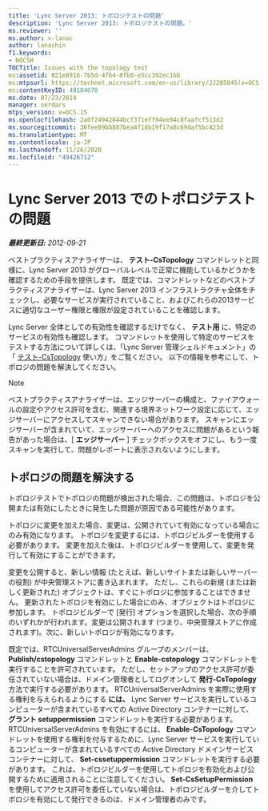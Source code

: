 ```yaml
---
title: 'Lync Server 2013: トポロジテストの問題'
description: 'Lync Server 2013: トポロジテストの問題。'
ms.reviewer: ''
ms.author: v-lanac
author: lanachin
f1.keywords:
- NOCSH
TOCTitle: Issues with the topology test
ms:assetid: 821e8916-7b5d-4f64-8fb0-e5cc392ec1bb
ms:mtpsurl: https://technet.microsoft.com/en-us/library/JJ205045(v=OCS.15)
ms:contentKeyID: 48184670
ms.date: 07/23/2014
manager: serdars
mtps_version: v=OCS.15
ms.openlocfilehash: 2a0f24942844bcf371eff94ee04c8faafcf513d2
ms.sourcegitcommit: 36fee89bb887bea4f18b19f17a8c69daf5bc423d
ms.translationtype: MT
ms.contentlocale: ja-JP
ms.lasthandoff: 11/26/2020
ms.locfileid: "49426712"
---
```

# <a name="issues-with-the-topology-test-in-lync-server-2013"></a>Lync Server 2013 でのトポロジテストの問題

<div data-xmlns="http://www.w3.org/1999/xhtml">

<div class="topic" data-xmlns="http://www.w3.org/1999/xhtml" data-msxsl="urn:schemas-microsoft-com:xslt" data-cs="https://msdn.microsoft.com/">

<div data-asp="https://msdn2.microsoft.com/asp">



</div>

<div id="mainSection">

<div id="mainBody">

<span> </span>

_**最終更新日:** 2012-09-21_

ベストプラクティスアナライザーは、 **テスト-CsTopology** コマンドレットと同様に、Lync Server 2013 がグローバルレベルで正常に機能しているかどうかを確認するための手段を提供します。 既定では、コマンドレットなどのベストプラクティスアナライザーは、Lync Server 2013 インフラストラクチャ全体をチェックし、必要なサービスが実行されていること、およびこれらの2013サービスに適切なユーザー権限と権限が設定されていることを確認します。

Lync Server 全体としての有効性を確認するだけでなく、 **テスト用** に、特定のサービスの有効性も確認します。 コマンドレットを使用して特定のサービスをテストする方法について詳しくは、「Lync Server 管理シェルドキュメント」の「 [テスト-CsTopology](https://docs.microsoft.com/powershell/module/skype/Test-CsTopology) 使い方」をご覧ください。 以下の情報を参考にして、トポロジの問題を解決してください。

<div>


> [!NOTE]  
> ベストプラクティスアナライザーは、エッジサーバーの構成と、ファイアウォールの設定やアクセス許可を含む、関連する境界ネットワーク設定に応じて、エッジサーバーにアクセスしてスキャンできない場合があります。 スキャンにエッジサーバーが含まれていて、エッジサーバーへのアクセスに問題があるという報告があった場合は、[ <STRONG>エッジサーバー</STRONG> ] チェックボックスをオフにし、もう一度スキャンを実行して、問題がレポートに表示されないようにします。



</div>

<div>

## <a name="resolving-issues-with-your-topology"></a>トポロジの問題を解決する

トポロジテストでトポロジの問題が検出された場合、この問題は、トポロジを公開または有効にしたときに発生した問題が原因である可能性があります。

トポロジに変更を加えた場合、変更は、公開されていて有効になっている場合にのみ有効になります。 トポロジを変更するには、トポロジビルダーを使用する必要があります。 変更を加えた後は、トポロジビルダーを使用して、変更を発行して有効にすることができます。

変更を公開すると、新しい情報 (たとえば、新しいサイトまたは新しいサーバーの役割) が中央管理ストアに書き込まれます。 ただし、これらの新規 (または新しく更新された) オブジェクトは、すぐにトポロジに参加することはできません。 更新されたトポロジを有効にした場合にのみ、オブジェクトはトポロジに参加します。 トポロジビルダーで [発行] オプションを選択した場合、次の手順のいずれかが行われます。変更は公開されます (つまり、中央管理ストアに作成されます)。次に、新しいトポロジが有効になります。

既定では、RTCUniversalServerAdmins グループのメンバーは、 **Publish/cstopology** コマンドレットと **Enable-cstopology** コマンドレットを実行することを許可されています。 ただし、セットアップのアクセス許可が委任されていない場合は、ドメイン管理者としてログオンして **発行-CsTopology** 方法で実行する必要があります。 RTCUniversalServerAdmins を実際に使用する権利を与えられるようにする **には、** Lync Server サービスを実行しているコンピューターが含まれているすべての Active Directory コンテナーに対して、 **グラント setuppermission** コマンドレットを実行する必要があります。 RTCUniversalServerAdmins を有効にするには、 **Enable-CsTopology** コマンドレットを使用する権利を付与するために、Lync Server サービスを実行しているコンピューターが含まれているすべての Active Directory ドメインサービスコンテナーに対して、 **Set-cssetuppermission** コマンドレットを実行する必要があります。 これは、トポロジビルダーを使用してトポロジを有効化および公開するために適用されることに注意してください。 **Set-CsSetupPermission** を使用してアクセス許可を委任していない場合は、トポロジビルダーを介してトポロジを有効にして発行できるのは、ドメイン管理者のみです。

</div>

</div>

<span> </span>

</div>

</div>

</div>

